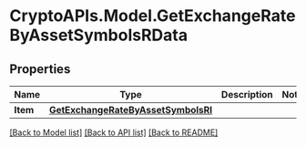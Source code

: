 # CryptoAPIs.Model.GetExchangeRateByAssetSymbolsRData

## Properties

Name | Type | Description | Notes
------------ | ------------- | ------------- | -------------
**Item** | [**GetExchangeRateByAssetSymbolsRI**](GetExchangeRateByAssetSymbolsRI.md) |  | 

[[Back to Model list]](../README.md#documentation-for-models) [[Back to API list]](../README.md#documentation-for-api-endpoints) [[Back to README]](../README.md)

